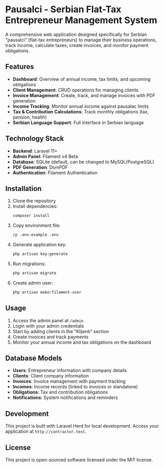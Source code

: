 # Pausalci - Serbian Flat-Tax Entrepreneur Management System

A comprehensive web application designed specifically for Serbian "pausalci" (flat-tax entrepreneurs) to manage their business operations, track income, calculate taxes, create invoices, and monitor payment obligations.

## Features

- **Dashboard**: Overview of annual income, tax limits, and upcoming obligations
- **Client Management**: CRUD operations for managing clients
- **Invoice Management**: Create, track, and manage invoices with PDF generation
- **Income Tracking**: Monitor annual income against pausalac limits
- **Tax & Contribution Calculations**: Track monthly obligations (tax, pension, health)
- **Serbian Language Support**: Full interface in Serbian language

## Technology Stack

- **Backend**: Laravel 11+
- **Admin Panel**: Filament v4 Beta
- **Database**: SQLite (default, can be changed to MySQL/PostgreSQL)
- **PDF Generation**: DomPDF
- **Authentication**: Filament Authentication

## Installation

1. Clone the repository
2. Install dependencies:
   ```bash
   composer install
   ```
3. Copy environment file:
   ```bash
   cp .env.example .env
   ```
4. Generate application key:
   ```bash
   php artisan key:generate
   ```
5. Run migrations:
   ```bash
   php artisan migrate
   ```
6. Create admin user:
   ```bash
   php artisan make:filament-user
   ```

## Usage

1. Access the admin panel at `/admin`
2. Login with your admin credentials
3. Start by adding clients in the "Klijenti" section
4. Create invoices and track payments
5. Monitor your annual income and tax obligations on the dashboard

## Database Models

- **Users**: Entrepreneur information with company details
- **Clients**: Client company information
- **Invoices**: Invoice management with payment tracking
- **Incomes**: Income records (linked to invoices or standalone)
- **Obligations**: Tax and contribution obligations
- **Notifications**: System notifications and reminders

## Development

This project is built with Laravel Herd for local development. Access your application at `http://contractor.test`.

## License

This project is open-sourced software licensed under the MIT license.

